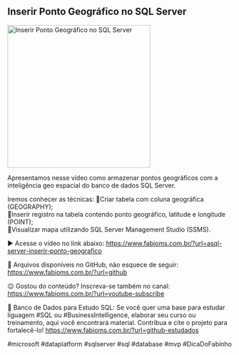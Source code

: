 ## Inserir Ponto Geográfico no SQL Server

<img src="https://fabioms.com.br//uploads/youtube/SZCH9Xq63YU.png" alt="Inserir Ponto Geográfico no SQL Server" title="SQL Server" width="320"/>

Apresentamos nesse vídeo como armazenar pontos geográficos com a inteligência geo espacial do banco de dados SQL Server.

Iremos conhecer as técnicas:
🔹Criar tabela com coluna geográfica (GEOGRAPHY);  
🔹Inserir registro na tabela contendo ponto geográfico, latitude e longitude (POINT);  
🔹Visualizar mapa utilizando SQL Server Management Studio (SSMS).  

▶️ Acesse o vídeo no link abaixo:
https://www.fabioms.com.br/?url=asql-server-inserir-ponto-geografico

📁 Arquivos disponíveis no GitHub, não esquece de seguir:
https://www.fabioms.com.br/?url=github

😉 Gostou do conteúdo? Inscreva-se também no canal:
https://www.fabioms.com.br/?url=youtube-subscribe

🎁 Banco de Dados para Estudo SQL:
Se você quer uma base para estudar liguagem #SQL ou #BusinessIntelligence, elaborar seu curso ou treinamento, aqui você encontrará material. 
Contribua e cite o projeto para fortalecê-lo!
https://www.fabioms.com.br/?url=github-estudados

#microsoft #dataplatform #sqlserver #sql #database #mvp #DicaDoFabinho